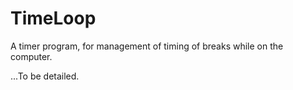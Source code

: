 # TimeLoop
A timer program, for management of timing of breaks while on the computer.

...To be detailed.

